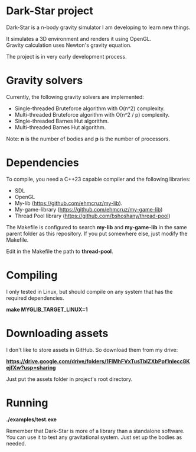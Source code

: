 # Dark-Star project

Dark-Star is a n-body gravity simulator I am developing to learn new things.

It simulates a 3D environment and renders it using OpenGL.    
Gravity calculation uses Newton's gravity equation.

The project is in very early development process.

# Gravity solvers

Currently, the following gravity solvers are implemented:

- Single-threaded Bruteforce algorithm with O(n^2) complexity.
- Multi-threaded Bruteforce algorithm with O(n^2 / p) complexity.
- Single-threaded Barnes Hut algorithm.
- Multi-threaded Barnes Hut algorithm.

Note: **n** is the number of bodies and **p** is the number of processors.

# Dependencies

To compile, you need a C++23 capable compiler and the following libraries:

- SDL
- OpenGL
- My-lib (https://github.com/ehmcruz/my-lib).
- My-game-library (https://github.com/ehmcruz/my-game-lib)
- Thread Pool library (https://github.com/bshoshany/thread-pool)

The Makefile is configured to search **my-lib** and **my-game-lib** in the same parent folder as this repository. If you put somewhere else, just modify the Makefile.

Edit in the Makefile the path to **thread-pool**.

# Compiling

I only tested in Linux, but should compile on any system that has the required dependencies.

**make MYGLIB_TARGET_LINUX=1**

# Downloading assets

I don't like to store assets in GitHub.
So download them from my drive:

**https://drive.google.com/drive/folders/1FlMhFVxTusTblZXbPpf1nIecc8KejfXw?usp=sharing**

Just put the assets folder in project's root directory.

# Running

**./examples/test.exe**

Remember that Dark-Star is more of a library than a standalone software.
You can use it to test any gravitational system.
Just set up the bodies as needed.